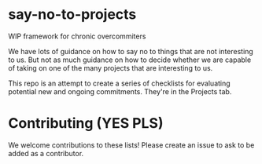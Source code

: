 # say-no-to-projects
WIP framework for chronic overcommiters

We have lots of guidance on how to say no to things that are not interesting to us. But not as much guidance on how to decide whether we are capable of taking on one of the many projects that are interesting to us.

This repo is an attempt to create a series of checklists for evaluating potential new and ongoing commitments. They're in the Projects tab.

# Contributing (YES PLS)
We welcome contributions to these lists! Please create an issue to ask to be added as a contributor.

